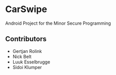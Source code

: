 # CarSwipe
Android Project for the Minor Secure Programming

## Contributors
- Gertjan Rolink
- Nick Belt
- Luuk Esselbrugge
- Sidoi Klumper
